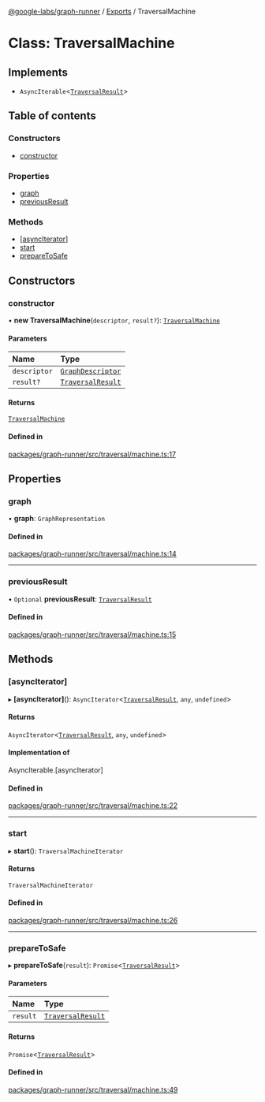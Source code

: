 [@google-labs/graph-runner](../README.md) / [Exports](../modules.md) / TraversalMachine

# Class: TraversalMachine

## Implements

- `AsyncIterable`\<[`TraversalResult`](../interfaces/TraversalResult.md)\>

## Table of contents

### Constructors

- [constructor](TraversalMachine.md#constructor)

### Properties

- [graph](TraversalMachine.md#graph)
- [previousResult](TraversalMachine.md#previousresult)

### Methods

- [[asyncIterator]](TraversalMachine.md#[asynciterator])
- [start](TraversalMachine.md#start)
- [prepareToSafe](TraversalMachine.md#preparetosafe)

## Constructors

### constructor

• **new TraversalMachine**(`descriptor`, `result?`): [`TraversalMachine`](TraversalMachine.md)

#### Parameters

| Name | Type |
| :------ | :------ |
| `descriptor` | [`GraphDescriptor`](../modules.md#graphdescriptor) |
| `result?` | [`TraversalResult`](../interfaces/TraversalResult.md) |

#### Returns

[`TraversalMachine`](TraversalMachine.md)

#### Defined in

[packages/graph-runner/src/traversal/machine.ts:17](https://github.com/breadboard-ai/breadboard/blob/e1b5dae9/packages/graph-runner/src/traversal/machine.ts#L17)

## Properties

### graph

• **graph**: `GraphRepresentation`

#### Defined in

[packages/graph-runner/src/traversal/machine.ts:14](https://github.com/breadboard-ai/breadboard/blob/e1b5dae9/packages/graph-runner/src/traversal/machine.ts#L14)

___

### previousResult

• `Optional` **previousResult**: [`TraversalResult`](../interfaces/TraversalResult.md)

#### Defined in

[packages/graph-runner/src/traversal/machine.ts:15](https://github.com/breadboard-ai/breadboard/blob/e1b5dae9/packages/graph-runner/src/traversal/machine.ts#L15)

## Methods

### [asyncIterator]

▸ **[asyncIterator]**(): `AsyncIterator`\<[`TraversalResult`](../interfaces/TraversalResult.md), `any`, `undefined`\>

#### Returns

`AsyncIterator`\<[`TraversalResult`](../interfaces/TraversalResult.md), `any`, `undefined`\>

#### Implementation of

AsyncIterable.[asyncIterator]

#### Defined in

[packages/graph-runner/src/traversal/machine.ts:22](https://github.com/breadboard-ai/breadboard/blob/e1b5dae9/packages/graph-runner/src/traversal/machine.ts#L22)

___

### start

▸ **start**(): `TraversalMachineIterator`

#### Returns

`TraversalMachineIterator`

#### Defined in

[packages/graph-runner/src/traversal/machine.ts:26](https://github.com/breadboard-ai/breadboard/blob/e1b5dae9/packages/graph-runner/src/traversal/machine.ts#L26)

___

### prepareToSafe

▸ **prepareToSafe**(`result`): `Promise`\<[`TraversalResult`](../interfaces/TraversalResult.md)\>

#### Parameters

| Name | Type |
| :------ | :------ |
| `result` | [`TraversalResult`](../interfaces/TraversalResult.md) |

#### Returns

`Promise`\<[`TraversalResult`](../interfaces/TraversalResult.md)\>

#### Defined in

[packages/graph-runner/src/traversal/machine.ts:49](https://github.com/breadboard-ai/breadboard/blob/e1b5dae9/packages/graph-runner/src/traversal/machine.ts#L49)
